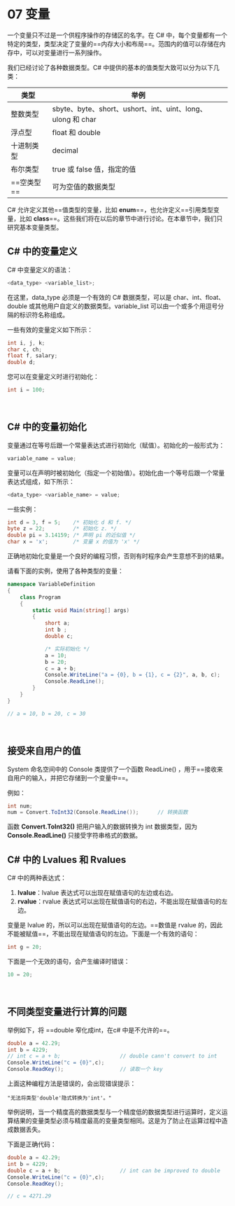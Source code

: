 # 07 变量

一个变量只不过是一个供程序操作的存储区的名字。在 C# 中，每个变量都有一个特定的类型，类型决定了变量的==内存大小和布局==。范围内的值可以存储在内存中，可以对变量进行一系列操作。

我们已经讨论了各种数据类型。C# 中提供的基本的值类型大致可以分为以下几类：

| 类型       | 举例                                                       |
| ---------- | ---------------------------------------------------------- |
| 整数类型   | sbyte、byte、short、ushort、int、uint、long、ulong 和 char |
| 浮点型     | float 和 double                                            |
| 十进制类型 | decimal                                                    |
| 布尔类型   | true 或 false 值，指定的值                                 |
| ==空类型== | 可为空值的数据类型                                         |

C# 允许定义其他==值类型的变量，比如 **enum**==，也允许定义==引用类型变量，比如 **class**==。这些我们将在以后的章节中进行讨论。在本章节中，我们只研究基本变量类型。



## C# 中的变量定义

 C# 中变量定义的语法：

```csharp
<data_type> <variable_list>;
```

在这里，data_type 必须是一个有效的 C# 数据类型，可以是 char、int、float、double 或其他用户自定义的数据类型。variable_list 可以由一个或多个用逗号分隔的标识符名称组成。

一些有效的变量定义如下所示：

```csharp
int i, j, k;
char c, ch;
float f, salary;
double d;
```

您可以在变量定义时进行初始化：

```csharp
int i = 100;
```

<br>

## C# 中的变量初始化

变量通过在等号后跟一个常量表达式进行初始化（赋值）。初始化的一般形式为：

```csharp
variable_name = value;
```

变量可以在声明时被初始化（指定一个初始值）。初始化由一个等号后跟一个常量表达式组成，如下所示：

```csharp
<data_type> <variable_name> = value;
```

一些实例：

```csharp
int d = 3, f = 5;    /* 初始化 d 和 f. */
byte z = 22;         /* 初始化 z. */
double pi = 3.14159; /* 声明 pi 的近似值 */
char x = 'x';        /* 变量 x 的值为 'x' */
```

正确地初始化变量是一个良好的编程习惯，否则有时程序会产生意想不到的结果。

请看下面的实例，使用了各种类型的变量：

```csharp
namespace VariableDefinition
{
    class Program
    {
        static void Main(string[] args)
        {
            short a;
            int b ;
            double c;

            /* 实际初始化 */
            a = 10;
            b = 20;
            c = a + b;
            Console.WriteLine("a = {0}, b = {1}, c = {2}", a, b, c);
            Console.ReadLine();
        }
    }
}

// a = 10, b = 20, c = 30
```

<br>



## 接受来自用户的值

System  命名空间中的 Console  类提供了一个函数 ReadLine() ，用于==接收来自用户的输入，并把它存储到一个变量中==。

例如：

```csharp
int num;
num = Convert.ToInt32(Console.ReadLine());		// 转换函数
```

函数 **Convert.ToInt32()** 把用户输入的数据转换为 int 数据类型，因为 **Console.ReadLine()** 只接受字符串格式的数据。



## C# 中的 Lvalues 和 Rvalues

C# 中的两种表达式：

1. **lvalue**：lvalue 表达式可以出现在赋值语句的左边或右边。
2. **rvalue**：rvalue 表达式可以出现在赋值语句的右边，不能出现在赋值语句的左边。

变量是 lvalue 的，所以可以出现在赋值语句的左边。==数值是 rvalue 的，因此不能被赋值==，不能出现在赋值语句的左边。下面是一个有效的语句：

```csharp
int g = 20;
```

下面是一个无效的语句，会产生编译时错误：

```csharp
10 = 20;
```

<br>

## 不同类型变量进行计算的问题

举例如下，将 ==double 窄化成int，在c# 中是不允许的==。

```csharp
double a = 42.29;
int b = 4229;
// int c = a + b;					// double cann't convert to int
Console.WriteLine("c = {0}",c);
Console.ReadKey();					// 读取一个 key
```

上面这种编程方法是错误的，会出现错误提示：

```shell
"无法将类型'double'隐式转换为'int'。"
```

举例说明，当一个精度高的数据类型与一个精度低的数据类型进行运算时，定义运算结果的变量类型必须与精度最高的变量类型相同。这是为了防止在运算过程中造成数据丢失。

下面是正确代码：

```csharp
double a = 42.29;
int b = 4229;
double c = a + b;					// int can be improved to double
Console.WriteLine("c = {0}",c);
Console.ReadKey();

// c = 4271.29
```

